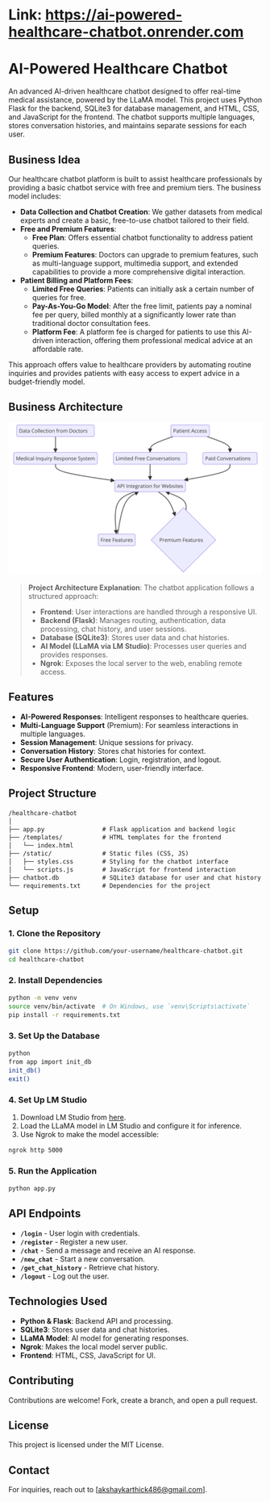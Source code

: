 # Link: https://ai-powered-healthcare-chatbot.onrender.com
# AI-Powered Healthcare Chatbot

An advanced AI-driven healthcare chatbot designed to offer real-time medical assistance, powered by the LLaMA model. This project uses Python Flask for the backend, SQLite3 for database management, and HTML, CSS, and JavaScript for the frontend. The chatbot supports multiple languages, stores conversation histories, and maintains separate sessions for each user.

## Business Idea

Our healthcare chatbot platform is built to assist healthcare professionals by providing a basic chatbot service with free and premium tiers. The business model includes:

- **Data Collection and Chatbot Creation**: We gather datasets from medical experts and create a basic, free-to-use chatbot tailored to their field.
- **Free and Premium Features**:
  - **Free Plan**: Offers essential chatbot functionality to address patient queries.
  - **Premium Features**: Doctors can upgrade to premium features, such as multi-language support, multimedia support, and extended capabilities to provide a more comprehensive digital interaction.
- **Patient Billing and Platform Fees**:
  - **Limited Free Queries**: Patients can initially ask a certain number of queries for free.
  - **Pay-As-You-Go Model**: After the free limit, patients pay a nominal fee per query, billed monthly at a significantly lower rate than traditional doctor consultation fees.
  - **Platform Fee**: A platform fee is charged for patients to use this AI-driven interaction, offering them professional medical advice at an affordable rate.

This approach offers value to healthcare providers by automating routine inquiries and provides patients with easy access to expert advice in a budget-friendly model.

## Business Architecture

![Architecture Diagram](images/architecture.png)

> **Project Architecture Explanation**: The chatbot application follows a structured approach:
> - **Frontend**: User interactions are handled through a responsive UI.
> - **Backend (Flask)**: Manages routing, authentication, data processing, chat history, and user sessions.
> - **Database (SQLite3)**: Stores user data and chat histories.
> - **AI Model (LLaMA via LM Studio)**: Processes user queries and provides responses.
> - **Ngrok**: Exposes the local server to the web, enabling remote access.

## Features

- **AI-Powered Responses**: Intelligent responses to healthcare queries.
- **Multi-Language Support** (Premium): For seamless interactions in multiple languages.
- **Session Management**: Unique sessions for privacy.
- **Conversation History**: Stores chat histories for context.
- **Secure User Authentication**: Login, registration, and logout.
- **Responsive Frontend**: Modern, user-friendly interface.

## Project Structure

```plaintext
/healthcare-chatbot
│
├── app.py                # Flask application and backend logic
├── /templates/           # HTML templates for the frontend
│   └── index.html
├── /static/              # Static files (CSS, JS)
│   ├── styles.css        # Styling for the chatbot interface
│   └── scripts.js        # JavaScript for frontend interaction
├── chatbot.db            # SQLite3 database for user and chat history
└── requirements.txt      # Dependencies for the project
```

## Setup

### 1. Clone the Repository

```bash
git clone https://github.com/your-username/healthcare-chatbot.git
cd healthcare-chatbot
```

### 2. Install Dependencies

```bash
python -m venv venv
source venv/bin/activate  # On Windows, use `venv\Scripts\activate`
pip install -r requirements.txt
```

### 3. Set Up the Database

```bash
python
from app import init_db
init_db()
exit()
```

### 4. Set Up LM Studio

1. Download LM Studio from [here](https://www.lmstudio.com/).
2. Load the LLaMA model in LM Studio and configure it for inference.
3. Use Ngrok to make the model accessible:

```bash
ngrok http 5000
```

### 5. Run the Application

```bash
python app.py
```

## API Endpoints

- **`/login`** - User login with credentials.
- **`/register`** - Register a new user.
- **`/chat`** - Send a message and receive an AI response.
- **`/new_chat`** - Start a new conversation.
- **`/get_chat_history`** - Retrieve chat history.
- **`/logout`** - Log out the user.

## Technologies Used

- **Python & Flask**: Backend API and processing.
- **SQLite3**: Stores user data and chat histories.
- **LLaMA Model**: AI model for generating responses.
- **Ngrok**: Makes the local model server public.
- **Frontend**: HTML, CSS, JavaScript for UI.

## Contributing

Contributions are welcome! Fork, create a branch, and open a pull request.

## License

This project is licensed under the MIT License.

## Contact

For inquiries, reach out to [akshaykarthick486@gmail.com].
